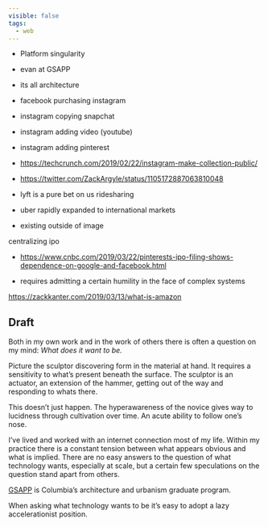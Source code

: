 ```yaml
---
visible: false
tags:
  - web
---
```


- Platform singularity

- evan at GSAPP
- its all architecture

- facebook purchasing instagram
- instagram copying snapchat
- instagram adding video (youtube)
- instagram adding pinterest

- https://techcrunch.com/2019/02/22/instagram-make-collection-public/
- https://twitter.com/ZackArgyle/status/1105172887063810048

- lyft is a pure bet on us ridesharing
- uber rapidly expanded to international markets
- existing outside of image

centralizing ipo
- https://www.cnbc.com/2019/03/22/pinterests-ipo-filing-shows-dependence-on-google-and-facebook.html

- requires admitting a certain humility in the face of complex systems

https://zackkanter.com/2019/03/13/what-is-amazon

## Draft

Both in my own work and in the work of others there is often a question on my mind: *What does it want to be.*

Picture the sculptor discovering form in the material at hand. It requires a sensitivity to what’s present beneath the surface. The sculptor is an actuator, an extension of the hammer, getting out of the way and responding to whats there.

This doesn’t just happen. The hyperawareness of the novice gives way to lucidness through cultivation over time. An acute ability to follow one’s nose.

I’ve lived and worked with an internet connection most of my life. Within my practice there is a constant tension between what appears obvious and what is implied. There are no easy answers to the question of what technology wants, especially at scale, but a certain few speculations on the question stand apart from others.

<!-- more -->

[GSAPP](https://www.arch.columbia.edu) is Columbia’s architecture and urbanism graduate program.





When asking what technology wants to be it’s easy to adopt a lazy accelerationist position. 

